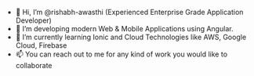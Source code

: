 - 👋 Hi, I’m @rishabh-awasthi (Experienced Enterprise Grade Application Developer)
- 👀 I’m developing modern Web & Mobile Applications using Angular.
- 🌱 I’m currently learning Ionic and Cloud Technologies like AWS, Google Cloud, Firebase
- 📫 You can reach out to me for any kind of work you would like to collaborate 

<!---
rishabh-awasthi/rishabh-awasthi is a ✨ special ✨ repository because its `README.md` (this file) appears on your GitHub profile.
You can click the Preview link to take a look at your changes.
--->
